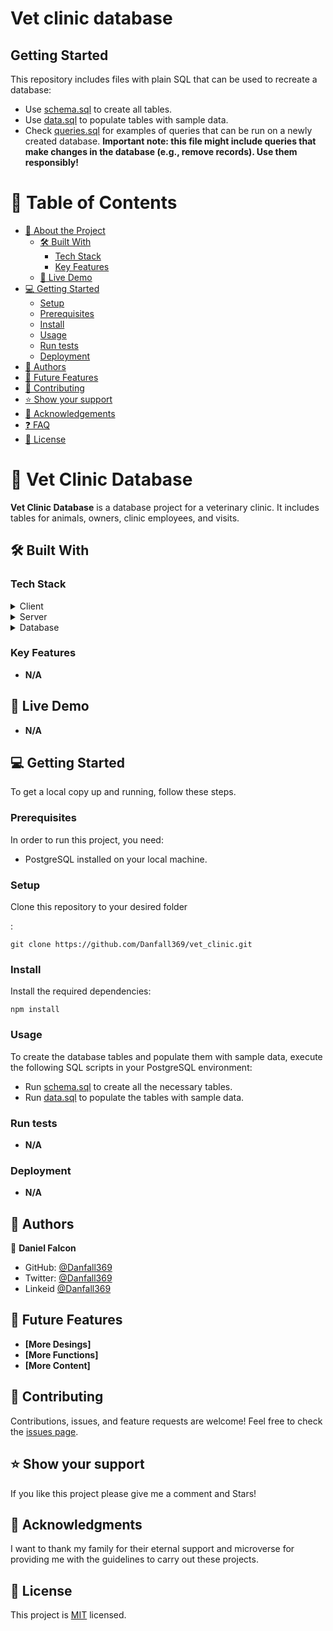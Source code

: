 # Vet clinic database

## Getting Started

This repository includes files with plain SQL that can be used to recreate a database:

- Use [schema.sql](./schema.sql) to create all tables.
- Use [data.sql](./data.sql) to populate tables with sample data.
- Check [queries.sql](./queries.sql) for examples of queries that can be run on a newly created database. **Important note: this file might include queries that make changes in the database (e.g., remove records). Use them responsibly!**

# 📗 Table of Contents

- [📖 About the Project](#about-project)
  - [🛠 Built With](#built-with)
    - [Tech Stack](#tech-stack)
    - [Key Features](#key-features)
  - [🚀 Live Demo](#live-demo)
- [💻 Getting Started](#getting-started)
  - [Setup](#setup)
  - [Prerequisites](#prerequisites)
  - [Install](#install)
  - [Usage](#usage)
  - [Run tests](#run-tests)
  - [Deployment](#triangular_flag_on_post-deployment)
- [👥 Authors](#authors)
- [🔭 Future Features](#future-features)
- [🤝 Contributing](#contributing)
- [⭐️ Show your support](#support)
- [🙏 Acknowledgements](#acknowledgements)
- [❓ FAQ](#faq)
- [📝 License](#license)

# 📖 Vet Clinic Database <a name="about-project"></a>

**Vet Clinic Database** is a database project for a veterinary clinic. It includes tables for animals, owners, clinic employees, and visits.

## 🛠 Built With <a name="built-with"></a>

### Tech Stack <a name="tech-stack"></a>

<details>
  <summary>Client</summary>
  <ul>
    <li><a href="https://reactjs.org/">React.js</a></li>
  </ul>
</details>

<details>
  <summary>Server</summary>
  <ul>
    <li><a href="https://expressjs.com/">Express.js</a></li>
  </ul>
</details>

<details>
<summary>Database</summary>
  <ul>
    <li><a href="https://www.postgresql.org/">PostgreSQL</a></li>
  </ul>
</details>

### Key Features <a name="key-features"></a>

- **N/A**

## 🚀 Live Demo <a name="live-demo"></a>

- **N/A**

## 💻 Getting Started <a name="getting-started"></a>

To get a local copy up and running, follow these steps.

### Prerequisites

In order to run this project, you need:

- PostgreSQL installed on your local machine.

### Setup

Clone this repository to your desired folder

:

```
git clone https://github.com/Danfall369/vet_clinic.git
```

### Install

Install the required dependencies:

```
npm install
```

### Usage

To create the database tables and populate them with sample data, execute the following SQL scripts in your PostgreSQL environment:

- Run [schema.sql](./schema.sql) to create all the necessary tables.
- Run [data.sql](./data.sql) to populate the tables with sample data.

### Run tests

- **N/A**

### Deployment

- **N/A**

## 👥 Authors <a name="authors"></a>

👤 **Daniel Falcon**

- GitHub: [@Danfall369](https://github.com/Danfall369)
- Twitter: [@Danfall369](https://twitter.com/Danfall369)
- Linkeid [@Danfall369](https://www.linkedin.com/in/danfall369/)

## 🔭 Future Features <a name="future-features"></a>

- **[More Desings]**
- **[More Functions]**
- **[More Content]**

## 🤝 Contributing <a name="contributing"></a>

Contributions, issues, and feature requests are welcome!
Feel free to check the [issues page](https://github.com/Danfall369/vet_clinic/issues).

## ⭐️ Show your support <a name="support"></a>

If you like this project please give me a comment and Stars!

## 🙏 Acknowledgments <a name="acknowledgements"></a>

I want to thank my family for their eternal support and microverse for providing me with the guidelines to carry out these projects.

## 📝 License <a name="license"></a>

This project is [MIT](./LICENSE) licensed.
